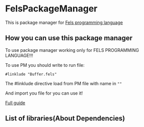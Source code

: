 # FelsPackageManager

This is package manager for [Fels programming language](https://github.com/FelekDevYT/Fels-programming-language)

## How you can use this package manager

To use package manager working only for FELS PROGRAMMING LANGUAGE!!!

To use PM you should write to run file:
```
#linklude "Buffer.fels"
```

The #linklude directive load from PM file with name in ``""``

And import you file for you can use it!

[Full guide](https://github.com/FelekDevYT/Fels-programming-language)

## List of libraries(About Dependencies)



